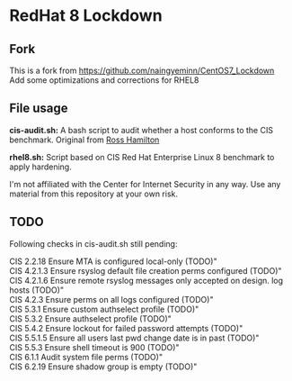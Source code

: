 # RedHat 8 Lockdown

## Fork
This is a fork from https://github.com/naingyeminn/CentOS7_Lockdown  
Add some optimizations and corrections for RHEL8

## File usage
**cis-audit.sh:** A bash script to audit whether a host conforms to the CIS benchmark. Original from [Ross Hamilton](https://github.com/rosshamilton1)

**rhel8.sh:** Script based on CIS Red Hat Enterprise Linux 8 benchmark to apply hardening.

I'm not affiliated with the Center for Internet Security in any way.
Use any material from this repository at your own risk.  

## TODO
Following checks in cis-audit.sh still pending:

CIS 2.2.18 Ensure MTA is configured local-only (TODO)"  
CIS 4.2.1.3 Ensure rsyslog default file creation perms configured (TODO)"   
CIS 4.2.1.6 Ensure remote rsyslog messages only accepted on design. log hosts (TODO)"  
CIS 4.2.3 Ensure perms on all logs configured (TODO)"  
CIS 5.3.1 Ensure custom authselect profile (TODO)"  
CIS 5.3.2 Ensure authselect profile (TODO)"  
CIS 5.4.2 Ensure lockout for failed password attempts (TODO)"  
CIS 5.5.1.5 Ensure all users last pwd change date is in past (TODO)"  
CIS 5.5.3 Ensure shell timeout is 900 (TODO)"  
CIS 6.1.1 Audit system file perms (TODO)"  
CIS 6.2.19 Ensure shadow group is empty (TODO)"  
